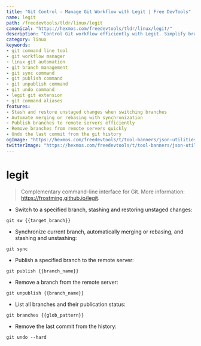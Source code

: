 ```yaml
---
title: "Git Control - Manage Git Workflow with Legit | Free DevTools"
name: legit
path: /freedevtools/tldr/linux/legit
canonical: "https://hexmos.com/freedevtools/tldr/linux/legit/"
description: "Control Git workflow efficiently with Legit. Simplify branch management, synchronize changes, and publish updates seamlessly. Free online tool, no registration required."
category: linux
keywords:
- git command line tool
- git workflow manager
- linux git automation
- git branch management
- git sync command
- git publish command
- git unpublish command
- git undo command
- legit git extension
- git command aliases
features:
- Stash and restore unstaged changes when switching branches
- Automate merging or rebasing with synchronization
- Publish branches to remote servers efficiently
- Remove branches from remote servers quickly
- Undo the last commit from the git history
ogImage: "https://hexmos.com/freedevtools/t/tool-banners/json-utilities-banner.png"
twitterImage: "https://hexmos.com/freedevtools/t/tool-banners/json-utilities-banner.png"
---
```


# legit

> Complementary command-line interface for Git.
> More information: <https://frostming.github.io/legit>.

- Switch to a specified branch, stashing and restoring unstaged changes:

`git sw {{target_branch}}`

- Synchronize current branch, automatically merging or rebasing, and stashing and unstashing:

`git sync`

- Publish a specified branch to the remote server:

`git publish {{branch_name}}`

- Remove a branch from the remote server:

`git unpublish {{branch_name}}`

- List all branches and their publication status:

`git branches {{glob_pattern}}`

- Remove the last commit from the history:

`git undo --hard`
